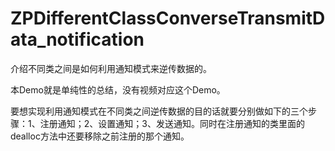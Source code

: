 # ZPDifferentClassConverseTransmitData_notification
介绍不同类之间是如何利用通知模式来逆传数据的。

本Demo就是单纯性的总结，没有视频对应这个Demo。

要想实现利用通知模式在不同类之间逆传数据的目的话就要分别做如下的三个步骤：1、注册通知；2、设置通知；3、发送通知。同时在注册通知的类里面的dealloc方法中还要移除之前注册的那个通知。
